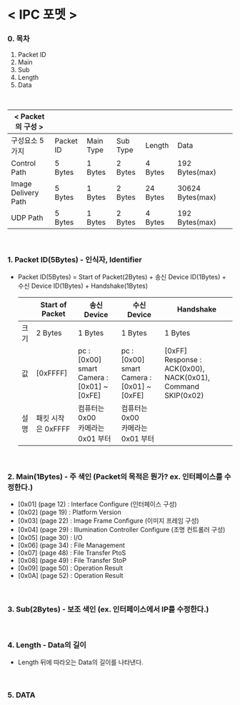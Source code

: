 # < IPC 포멧 >

### 0. 목차
1. Packet ID
2. Main
3. Sub
4. Length
5. Data

<br>

|< Packet의 구성 >|||||||
|-|-|-|-|-|-|-|
| 구성요소 5가지            | Packet ID| Main Type | Sub Type | Length | Data           | 
| Control Path           | 5 Bytes    | 1 Bytes     | 2 Bytes    | 4 Bytes  | 192 Bytes(max)   |
| Image Delivery Path    | 5 Bytes    | 1 Bytes     | 2 Bytes    | 24 Bytes | 30624 Bytes(max) |
| UDP Path               | 5 Bytes    | 1 Bytes     | 2 Bytes    | 4 Bytes  | 192 Bytes(max)   |

<br>

### 1. Packet ID(5Bytes) - 인식자, Identifier

+ Packet ID(5Bytes) = Start of Packet(2Bytes) + 송신 Device ID(1Bytes) + 수신 Device ID(1Bytes) + Handshake(1Bytes)
   

    || Start of Packet | 송신 Device | 수신 Device | Handshake |
    |-|-|-|-|-|
    | 크기 | 2 Bytes  | 1 Bytes |  1 Bytes |  1 Bytes | 
    | 값   | [0xFFFF] | pc : [0x00]<br> smart Camera : [0x01] ~ [0xFE] |  pc : [0x00]<br> smart Camera : [0x01] ~ [0xFE] |  [0xFF]<br> Response : ACK(0x00), NACK(0x01), Command SKIP(0x02) | 
    | 설명 |패킷 시작은 0xFFFF | 컴퓨터는 0x00 <br> 카메라는 0x01 부터 | 컴퓨터는 0x00 <br> 카메라는 0x01 부터 | 

<br>

### 2. Main(1Bytes) - 주 색인 (Packet의 목적은 뭔가? ex. 인터페이스를 수정한다.)

+ [0x01] (page 12) : Interface Configure (인터페이스 구성) 
+ [0x02] (page 19) : Platform Version
+ [0x03] (page 22) : Image Frame Configure (이미지 프레임 구성)
+ [0x04] (page 29) : Illumination Controller Configure (조명 컨트롤러 구성)
+ [0x05] (page 30) : I/O
+ [0x06] (page 34) : File Management
+ [0x07] (page 48) : File Transfer PtoS
+ [0x08] (page 49) : File Transfer StoP
+ [0x09] (page 50) : Operation Result
+ [0x0A] (page 52) : Operation Result

<br>

### 3. Sub(2Bytes) - 보조 색인 (ex. 인터페이스에서 IP를 수정한다.)

<br>

### 4. Length - Data의 길이
- Length 뒤에 따라오는 Data의 길이를 나타낸다.

<br>

### 5. DATA

<br>